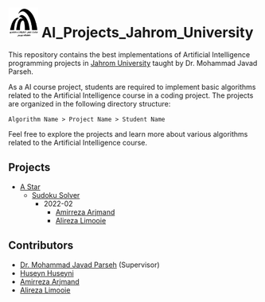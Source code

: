 <h1>
    <img src="assets\logo.jpg" alt="logo" width="60" height="60" /> 
    AI_Projects_Jahrom_University
</h1>

This repository contains the best implementations of Artificial Intelligence programming projects in [Jahrom University](https://jahromu.ac.ir/en) taught by Dr. Mohammad Javad Parseh.

As a AI course project, students are required to implement basic algorithms related to the Artificial Intelligence course in a coding project. The projects are organized in the following directory structure:
```
Algorithm Name > Project Name > Student Name
```

Feel free to explore the projects and learn more about various algorithms related to the Artificial Intelligence course.

## Projects
- [A Star](A_Star/)
  * [Sudoku Solver](A_Star/Sudoku_Solver/)
    + 2022-02
      * [Amirreza Arjmand](A_Star/Sudoku_Solver/Amirreza_Arjmand)
      * [Alireza Limooie](A_Star/Sudoku_Solver/Alireza_Limooie)

## Contributors
- [Dr. Mohammad Javad Parseh](https://github.com/parseh-ux) (Supervisor)
- [Huseyn Huseyni](https://github.com/HuseynHuseyni)
- [Amirreza Arjmand](https://github.com/amrear)
- [Alireza Limooie](https://github.com/AlirezaLimooie)
